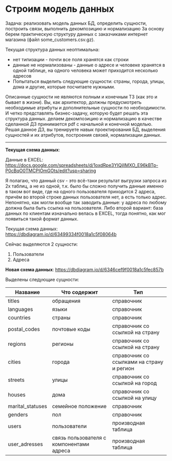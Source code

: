 # Строим модель данных

Задача: реализовать модель данных БД, определить сущности, построить связи, выполнить декомпозицию и нормализацию
За основу берем практическую структуру данных с заказчиками интернет магазина (файл some_customers.csv.gz).

Текущая структура данных неоптимальна:

- нет типизации - почти все поля хранятся как строки
- данные не нормализованы - данные о адресе и человеке хранятся в одной таблице, на одного человека может приходится несколько адресов
- Попытаться выделить следующие сущности: страны, города, улицы, дома и другие, которые посчитаете нужными.

Описанные сущности не являются полным и конечным ТЗ (как это и бывает в жизни). Вы, как архитектор, должны предусмотреть необходимые атрибуты и дополнительные сущности по необходимости. И четко представлять бизнес-задачу, которую будет решать эта структура данных.
делаем декомпозицию и нормализацию
в качестве сделанной ДЗ принимается pdf с начальной и конечной моделью.
Решая данное ДЗ, вы тренируете навык проектирования БД, выделения сущностей и их атрибутов, построения связей, нормализации данных.

---

**Текущая схема данных**: 

Данные в EXCEL: 
https://docs.google.com/spreadsheets/d/1oxdRpe3YIQjllMXO_E96kBTp-P0cBqO0TMCPIOmGOts/edit?usp=sharing  

Я полагаю, что данный csv - это всё-таки результат выгрузки запроса из 2х таблиц, а не из одной, т.к. было бы сложно получить данные именно в таком вот виде, где на одного пользователя приходится 2 адреса, причём во второй строке данных пользователя нет, а есть только адрес. Непонятно, как могли вообще так заводить данные: у адреса по любому должна была быть ссылка на пользователя. 
Либо второй вариант: база данных по клиентам изначально велась в EXCEL, тогда понятно, как мог появиться такой формат данных.

Текущая схема данных:
https://dbdiagram.io/d/63499334f0018a1c5f08064b 

Сейчас выделяются 2 сущности:

1. Пользователи
1. Адреса 

**Новая схема данных**: https://dbdiagram.io/d/6346cef9f0018a1c5fec857b 

Выделены следующие сущности:

| Название | Что содержит | Тип |
| ------ | ------ | ------ |
| titles | обращения | справочник |
| languages | языки | справочник |
| countries | страны | справочник |
| postal_codes | почтовые коды | справочник со ссылкой на страну |
| regions | регионы | справочник со ссылкой на страну |
| cities | города | справочник со ссылками на страну и регион |
| streets | улицы | справочник со ссылкой на город |
| houses | дома | справочник со ссылкой на улицу |
| marital_statuses | семейное положение | справочник |
| genders | пол | справочник |
| users | пользователи | производная таблица |
| user_adresses | связь пользователя с компонентами адреса | производная таблица |
